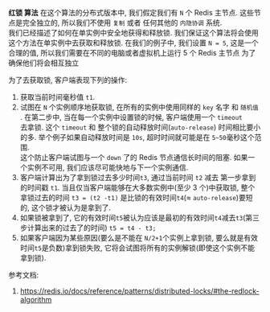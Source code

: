 **红锁 算法**
在这个算法的分布式版本中, 我们假定我们有 `N` 个 Redis 主节点. 这些节点是完全独立的, 所以我们不使用 `复制` 或者 任何其他的 `内隐协调` 系统.  
我们已经描述了如何在单实例中安全地获得和释放锁. 我们保证这个算法将会使用这个方法在单实例中去获取和释放锁. 在我们的例子中, 我们设置 `N = 5`, 这是一个  
合理的值, 所以我们需要在不同的电脑或者虚拟机上运行 5 个 Redis 主节点 为了确保他们将会相互独立  

为了去获取锁, 客户端表现下列的操作:
1. 获取当前时间毫秒值 `t1`.
2. 试图在 `N` 个实例顺序地获取锁, 在所有的实例中使用同样的 `key` 名字 和 `随机值` . 在第二步中, 当在每一个实例中设置锁的时候, 客户端使用一个 `timeout`  
去拿锁. 这个 `timeout` 和 整个锁的自动释放时间(`auto-release`) 时间相比要小的多. 举个例子如果自动释放时间是 `10s`, 超时时间就可能是在 `5~50`毫秒这个范围.  
这个防止客户端试图与一个 `down` 了的 Redis 节点通信长时间的阻塞. 如果一个实例不可用, 我们应该尽可能快地与下一个实例通信.
3. 客户端计算出为了拿到锁过去多少时间`t3`, 通过当前时间 `t2` 减去 第一步拿到的时间戳 `t1`. 当且仅当客户端能够在大多数实例中(至少 3 个)中获取锁, 整个拿锁过去的时间 `t3 = (t2 -t1)` 
是比锁的有效时间`t4`(≈ `auto-release`)要短的, 这个锁才被认为是拿到了.
4. 如果锁被拿到了, 它的有效时间`t5`被认为应该是最初的有效时间`t4`减去`t3`(第三步计算出来的过去了的时间) `t5 = t4 - t3;`
5. 如果客户端因为某些原因(要么是不能在 `N/2+1`个实例上拿到锁, 要么就是有效时间`t5`是负数)拿到锁失败, 它将会试图将所有的实例解锁(即使这个实例不能拿到锁).




参考文档:
1. https://redis.io/docs/reference/patterns/distributed-locks/#the-redlock-algorithm
